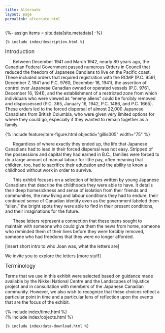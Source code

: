 ```yaml
---
title: Alternate
layout: page
permalink: alternate.html
---
```

{%- assign items = site.data[site.metadata] -%}

   <div class="row justify-content-center">
  
  <div class="col-md-8">

    {% include index/description.html %}

  </div>
   </div>

 <div class="row">
 <div class="col-md-8">
  
   <big>Introduction</big><br>
  
<p style="text-indent: 25px;">Between December 1941 and March 1942, nearly 80 years ago, the Canadian Federal Government passed numerous Orders in Council that reduced the freedom of Japanese Candians to live on the Pacific coast. These included orders that required registration with the RCMP (P.C. 9591, December 7, 1941 and P.C. 9760, December 16, 1941), the assertion of control over Japanese Canadian owned or operated vessels (P.C. 9761, December 16, 1941), and the establishment of a restricted zone from which individuals who were viewed as “enemy aliens” could be forcibly removed and dispossessed (P.C. 365, January 16, 1942, P.C. 1486, and P.C. 1665). These orders led to the forced dispersal of almost 22,000 Japanese Canadians from British Columbia, who were given very limited options for where they could go, especially if they wanted to remain together as a family.
   </div>
  
   <div class="col-md-4">
    {% include feature/item-figure.html objectid="gillis005" width="75" %}
  </div>
  </div>
  
   <div class="col-md-12">

<p style="text-indent: 25px;">Regardless of where exactly they ended up, the life that Japanese Canadians had to lead in their forced dispersal was not easy. Stripped of the possessions and capital they had earned in B.C., families were forced to do a large amount of manual labour for little pay, often meaning that children, too, had to sacrifice their education and the ability to know a childhood without work in order to survive. <br>

<p style="text-indent: 25px;">This exhibit focuses on a selection of letters written by young Japanese Canadians that describe the childhoods they were able to have. It details their deep homesickness and sense of isolation from their friends and communities, the new living and labour conditions they had to endure, their continued sense of Canadian identity even as the government labeled them “alien,” the bright spots they were able to find in their present conditions, and their imaginations for the future. <br>

<p style="text-indent: 25px;">These letters represent a connection that these teens sought to maintain with someone who could give them the news from home, someone who reminded them of their lives before they were forcibly removed, someone who had freedoms that they were no longer afforded. <br>

[insert short intro to who Joan was, what the letters are] <br>

We invite you to explore the letters [more stuff] <br>


  <big> Terminology </big> <br>

Terms that we use in this exhibit were selected based on guidance made available by the Nikkei National Centre and the Landscapes of Injustice project and in consultation with members of  the Japanese Canadian community. However, we also wish to recognize that these choices reflect a particular point in time and a particular lens of reflection upon the events that are the focus of the exhibit. 

 <div class="row">
<div class="col-md-6">
  {% include index/time.html %}
  </div>
  <div class="col-md-6">
     {% include index/objects.html %}
  </div>
   </div>
 
  
  <div class="col-md-12">

    {% include index/data-download.html %}

  </div>
